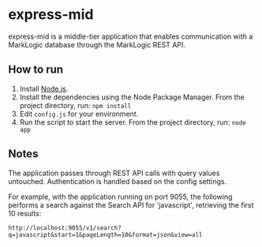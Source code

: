 # express-mid

express-mid is a middle-tier application that enables communication with a MarkLogic database through the MarkLogic REST API.

## How to run

1. Install [Node.js](http://nodejs.org/).
2. Install the dependencies using the Node Package Manager. From the project directory, run: `npm install`
3. Edit `config.js` for your environment.
4. Run the script to start the server. From the project directory, run: `node app`

## Notes

The application passes through REST API calls with query values untouched. Authentication is handled based on the config settings.

For example, with the application running on port 9055, the following performs a search against the Search API for 'javascript', retrieving the first 10 results:

`http://localhost:9055/v1/search?q=javascript&start=1&pageLength=10&format=json&view=all`